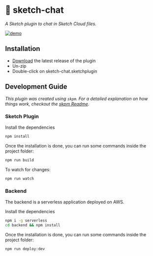 # 💬 sketch-chat

_A Sketch plugin to chat in Sketch Cloud files._

[![demo](./sketch-assets/Sketch-Chat.gif)](https://twitter.com/MathieuDutour/status/1189219751869988867)

## Installation

- [Download](../../releases/latest/download/sketch-chat.sketchplugin.zip) the latest release of the plugin
- Un-zip
- Double-click on sketch-chat.sketchplugin

## Development Guide

_This plugin was created using `skpm`. For a detailed explanation on how things work, checkout the [skpm Readme](https://github.com/skpm/skpm/blob/master/README.md)._

### Sketch Plugin

Install the dependencies

```bash
npm install
```

Once the installation is done, you can run some commands inside the project folder:

```bash
npm run build
```

To watch for changes:

```bash
npm run watch
```

### Backend

The backend is a serverless application deployed on AWS.

Install the dependencies

```bash
npm i -g serverless
cd backend && npm install
```

Once the installation is done, you can run some commands inside the project folder:

```bash
npm run deploy:dev
```

